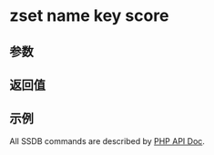 # zset name key score 

## 参数

## 返回值

## 示例

All SSDB commands are described by [PHP API Doc](http://ssdb.io/docs/php/).

